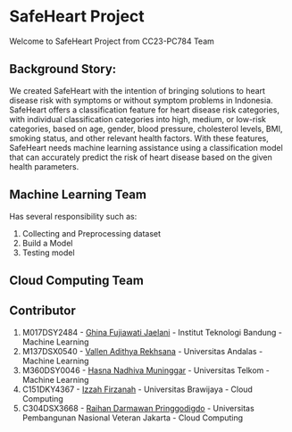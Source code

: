 # SafeHeart Project
Welcome to SafeHeart Project from CC23-PC784 Team

## Background Story:
We created SafeHeart with the intention of bringing solutions to heart disease risk with symptoms or without symptom problems in Indonesia. SafeHeart offers a classification feature for heart disease risk categories, with individual classification categories into high, medium, or low-risk categories, based on age, gender, blood pressure, cholesterol levels, BMI, smoking status, and other relevant health factors. With these features, SafeHeart needs machine learning assistance using a classification model that can accurately predict the risk of heart disease based on the given health parameters.

## Machine Learning Team
Has several responsibility such as:
1. Collecting and Preprocessing dataset
2. Build a Model
3. Testing model

## Cloud Computing Team


## Contributor
1. M017DSY2484 - [Ghina Fujiawati Jaelani](https://www.linkedin.com/in/) - Institut Teknologi Bandung - Machine Learning
2. M137DSX0540 - [Vallen Adithya Rekhsana](https://www.linkedin.com/in/vallen-adithya-rekhsana-a5734b193/) - Universitas Andalas - Machine Learning
3. M360DSY0046 - [Hasna Nadhiva Muninggar](https://www.linkedin.com/in/) - Universitas Telkom - Machine Learning
4. C151DKY4367 - [Izzah Firzanah](https://www.linkedin.com/in/) - Universitas Brawijaya - Cloud Computing
5. C304DSX3668 - [Raihan Darmawan Pringgodigdo](https://www.linkedin.com/in/) - Universitas Pembangunan Nasional Veteran Jakarta - Cloud Computing
